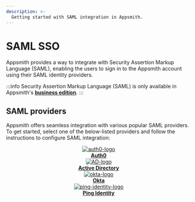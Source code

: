 ```yaml
---
description: >-
  Getting started with SAML integration in Appsmith.
---
```


# SAML SSO

Appsmith provides a way to integrate with Security Assertion Markup Language (SAML), enabling the users to sign in to the Appsmith account using their SAML identity providers.

:::info
Security Assertion Markup Language (SAML) is only available in Appsmith's [**business edition**](https://www.appsmith.com/pricing). 
:::

## SAML providers

Appsmith offers seamless integration with various popular SAML providers. To get started, select one of the below-listed providers and follow the instructions to configure SAML integration:

<div class="containerBorder">
<div class="containerGrid">
        <div class="columnGrid column-one" align="center">
            <div class="containerCol">
                <a href="/getting-started/setup/instance-configuration/authentication/security-assertion-markup-language-saml/auth0">
                <img class="containerImage" src="/img/auth0.png" alt="auth0-logo"/>
                </a> 
            </div> 
            <b><a href="/getting-started/setup/instance-configuration/authentication/security-assertion-markup-language-saml/auth0">Auth0</a></b><br/>
        </div>
        <div class="columnGrid column-two" align="center">
         <div class="containerCol">
                <a href="/getting-started/setup/instance-configuration/authentication/security-assertion-markup-language-saml/active-directory">
                <img class="containerImage" src="/img/Azure-Active-Directory.png" alt="AD-logo"/>
                </a>     
            </div> 
            <b><a href="/getting-started/setup/instance-configuration/authentication/security-assertion-markup-language-saml/active-directory">Active Directory</a></b><br/>
        </div>
        <div class="columnGrid column-one" align="center">
          <div class="containerCol">
                <a href="/getting-started/setup/instance-configuration/authentication/security-assertion-markup-language-saml/okta">
                <img class="containerImage" src="/img/okta.png" alt="okta-logo"/>
                </a>   
            </div> 
            <b><a href="/getting-started/setup/instance-configuration/authentication/security-assertion-markup-language-saml/okta">Okta</a></b>
        </div>
        <div class="columnGrid column-one" align="center">
          <div class="containerCol">
                <a href="/getting-started/setup/instance-configuration/authentication/security-assertion-markup-language-saml/ping-identity">
                <img class="containerImage" src="/img/ping_identity.png" alt="ping-identity-logo"/>
                </a>   
            </div> 
            <b><a href="/getting-started/setup/instance-configuration/authentication/security-assertion-markup-language-saml/ping-identity">Ping Identity</a></b>
        </div>
</div>
</div>
